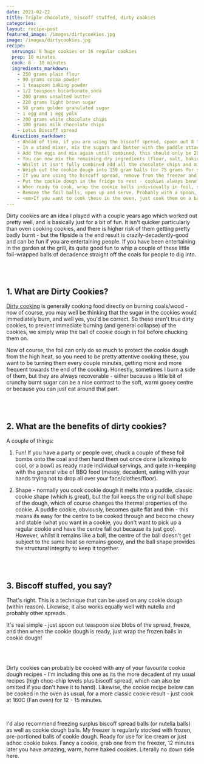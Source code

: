 ```yaml
---
date: 2021-02-22
title: Triple chocolate, biscoff stuffed, dirty cookies
categories:
layout: recipe-post
featured_image: /images/dirtycookies.jpg
image: /images/dirtycookies.jpg
recipe:
  servings: 8 huge cookies or 16 regular cookies
  prep: 10 minutes
  cook: 8 - 10 minutes
  ingredients_markdown:
    - 250 grams plain flour
    - 90 grams cocoa powder
    - 1 teaspoon baking powder
    - 1/2 teaspoon bicarbonate soda
    - 200 grams unsalted butter
    - 220 grams light brown sugar
    - 50 grams golden granulated sugar
    - 1 egg and 1 egg yolk
    - 200 grams white chocolate chips
    - 100 grams milk chocolate chips
    - Lotus Biscoff spread
  directions_markdown:
    - Ahead of time, if you are using the biscoff spread, spoon out 8 teaspoon sized blobs og the spread and place, evenly spread out, on a cling film covered baking tray and place in the freezer. Once they have frozen and are firm you can just wrap them in cling film and remove the tray (I find the baking tray takes up lots of room in the freezer so take it out as soon as possible)
    - In a stand mixer, mix the sugars and butter with the paddle attachment until well mixed and a light creamy consistency - this will take a few minutes, we aren't just combining the ingredients here
    - Add the eggs and mix again until combined, this should only be 20-30 seconds
    - You can now mix the remaining dry ingredients (flour, salt, baking powder, bicarb soda, cocoa powder) in a mixing bowl, and then add to the stand mixer and mix until it starts to combine
    - Whilst it isn't fully combined add all the chocolate chips and mix again until dough combined
    - Weigh out the cookie dough into 150 gram balls (or 75 grams for smaller cookies) - you should get 8 (or 16) cookies.
    - If you are using the biscoff spread, remove from the freezer and wrap each frozen biscoff ball in cookie dough
    - Put the cookie dough in the fridge to rest - cookies always benefit from an overnight rest, but will be delicious if you need to cook them immediately.
    - When ready to cook, wrap the cookie balls individually in foil, shiny side facing in, and place them directly into hot coals (being careful, using gloves/tongs) - you will need to turn them every minute or two and check on them regularly (you can actually tell pretty well how they are getting on by the smell). Cook for about 8 minutes total.
    - Remove the foil balls, open up and serve. Probably with a spoon, and with ice cream.
    - <em>If you want to cook these in the oven, just cook them on a baking tray at 160C (fan oven) for 12 - 15 minutes until they are done</em>
---
```


Dirty cookies are an idea I played with a couple years ago which worked out pretty well, and is basically just for a bit of fun. It isn't quicker particularly than oven cooking cookies, and there is higher risk of them getting pretty badly burnt - but the flipside is the end result is crazily-decadently-good and can be fun if you are entertaining people. If you have been entertaining in the garden at the grill, its quite good fun to whip a couple of these little foil-wrapped balls of decadence straight off the coals for people to dig into.

<br>
<br>

## 1. What are Dirty Cookies?
<a href="https://www.robbishfood.com/science/2021/01/01/reverse-sear-caveman-steaks/">Dirty cooking</a> is generally cooking food directly on burning coals/wood - now of course, you may well be thinking that the sugar in the cookies would immediately burn, and well yes, you'd be correct. So these aren't true dirty cookies, to prevent immediate burning (and general collapse) of the cookies, we simply wrap the ball of cookie dough in foil before chucking them on.

Now of course, the foil can only do so much to protect the cookie dough from the high heat, so you need to be pretty attentive cooking these, you want to be turning them every couple minutes, getting more and more frequent towards the end of the cooking. Honestly, sometimes I burn a side of them, but they are always recoverable - either because a little bit of crunchy burnt sugar can be a nice contrast to the soft, warm gooey centre or because you can just eat around that part.

<br>
<br>

## 2. What are the benefits of dirty cookies?
A couple of things:

1. Fun! If you have a party or people over, chuck a couple of these foil bombs onto the coal and then hand them out once done (allowing to cool, or a bowl) as ready made individual servings, and quite in-keeping with the general vibe of BBQ food (messy, decadent, eating with your hands trying not to drop all over your face/clothes/floor).

2. Shape - normally you cook cookie dough it melts into a puddle, classic cookie shape (which is great), but the foil keeps the original ball shape of the dough, which of course changes the thermal properties of the cookie. A puddle cookie, obviously, becomes quite flat and thin - this means its easy for the centre to be cooked through and become chewy and stable (what you want in a cookie, you don't want to pick up a regular cookie and have the centre fall out because its just goo). However, whilst it remains like a ball, the centre of the ball doesn't get subject to the same heat so remains gooey, and the ball shape provides the structural integrity to keep it together.

<br>
<br>

## 3. Biscoff stuffed, you say?
That's right. This is a technique that can be used on any cookie dough (within reason). Likewise, it also works equally well with nutella and probably other spreads.

It's real simple - just spoon out teaspoon size blobs of the spread, freeze, and then when the cookie dough is ready, just wrap the frozen balls in cookie dough!

<br>
<br>

Dirty cookies can probably be cooked with any of your favourite cookie dough recipes - I'm including this one as its the more decadent of my usual recipes (high choc-chip levels plus biscoff spread, which can also be omitted if you don't have it to hand). Likewise, the cookie recipe below can be cooked in the oven as usual, for a more classic cookie result - just cook at 160C (Fan oven) for 12 - 15 minutes.

<br>

I'd also recommend freezing surplus biscoff spread balls (or nutella balls) as well as cookie dough balls. My freezer is regularly stocked with frozen, pre-portioned balls of cookie dough. Ready for use for ice cream or just adhoc cookie bakes. Fancy a cookie, grab one from the freezer, 12 minutes later you have amazing, warm, home baked cookies. Literally no down side here.

<br>
<br>
